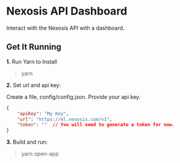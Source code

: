 # Nexosis API Dashboard

Interact with the Nexosis API with a dashboard.

## Get It Running

**1.** Run Yarn to Install

> yarn

**2.** Set url and api key:

Create a file, config/config.json.  Provide your api key.

``` JSON
{
    "apiKey": "My Key",
    "url": "https://ml.nexosis.com/v1",
    "token": ""  // You will need to generate a token for now.
}
```

**3.** Build and run:

> yarn open-app
